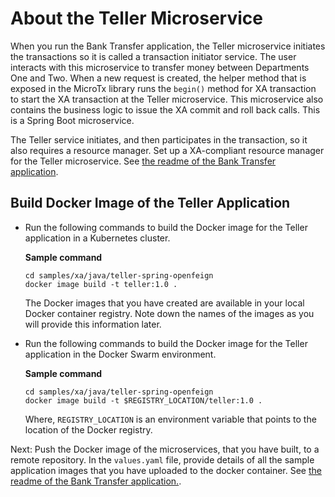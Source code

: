 # About the Teller Microservice

When you run the Bank Transfer application, the Teller microservice initiates the transactions so it is called a transaction initiator service. The user interacts with this microservice to transfer money between Departments One and Two. When a new request is created, the helper method that is exposed in the MicroTx library runs the `begin()` method for XA transaction to start the XA transaction at the Teller microservice. This microservice also contains the business logic to issue the XA commit and roll back calls. This is a Spring Boot microservice.

The Teller service initiates, and then participates in the transaction, so it also requires a resource manager. Set up a XA-compliant resource manager for the Teller microservice. See [the readme of the Bank Transfer application](../../readme.md).

## Build Docker Image of the Teller Application

*  Run the following commands to build the Docker image for the Teller application in a Kubernetes cluster.

    **Sample command**

    ```
    cd samples/xa/java/teller-spring-openfeign
    docker image build -t teller:1.0 .
    ```
    The Docker images that you have created are available in your local Docker container registry. Note down the names of the images as you will provide this information later.

*   Run the following commands to build the Docker image for the Teller application in the Docker Swarm environment.
    
    **Sample command**
    ```
    cd samples/xa/java/teller-spring-openfeign
    docker image build -t $REGISTRY_LOCATION/teller:1.0 .
    ```

    Where, `REGISTRY_LOCATION` is an environment variable that points to the location of the Docker registry.

Next: Push the Docker image of the microservices, that you have built, to a remote repository. In the `values.yaml` file, provide details of all the sample application images that you have uploaded to the docker container. See [the readme of the Bank Transfer application.](../../readme.md).